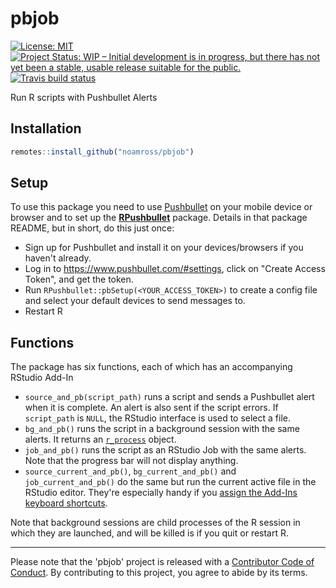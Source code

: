 # pbjob

 <!-- badges: start -->
 [![License:
MIT](https://img.shields.io/badge/License-MIT-blue.svg)](https://opensource.org/licenses/MIT)
[![Project Status: WIP – Initial development is in progress, but there has not yet been a stable, usable release suitable for the public.](https://www.repostatus.org/badges/latest/wip.svg)](https://www.repostatus.org/#wip)
  [![Travis build status](https://travis-ci.org/noamross/pbjob.svg?branch=master)](https://travis-ci.org/noamross/pbjob)
  <!-- badges: end -->

Run R scripts with Pushbullet Alerts

## Installation

``` r
remotes::install_github("noamross/pbjob")
```

## Setup

To use this package you need to use [Pushbullet](https://www.pushbullet.com/) on
your mobile device or browser and to set up the
[**RPushbullet**](https://github.com/eddelbuettel/rpushbullet) package. Details
in that package README, but in short, do this just once:

- Sign up for Pushbullet and install it on your devices/browsers if you haven't
  already.
- Log in to <https://www.pushbullet.com/#settings>, click on "Create Access
  Token", and get the token.
- Run `RPushbullet::pbSetup(<YOUR_ACCESS_TOKEN>)` to create a config file and
  select your default devices to send messages to.
- Restart R

##  Functions

The package has six functions, each of which has an accompanying RStudio Add-In

- `source_and_pb(script_path)` runs a script and sends a Pushbullet alert when
  it is complete.  An alert is also sent if the script errors. If `script_path`
  is `NULL`, the RStudio interface is used to select a file.
- `bg_and_pb()` runs the script in a background session with the same alerts.
  It returns an [`r_process`](https://callr.r-lib.org/reference/r_bg.html) object.
- `job_and_pb()` runs the script as an RStudio Job with the same alerts. Note
   that the progress bar will not display anything.
- `source_current_and_pb()`, `bg_current_and_pb()` and `job_current_and_pb()` do
   the same but run the current active file in the RStudio editor. They're
   especially handy if you [assign the Add-Ins keyboard shortcuts](https://support.rstudio.com/hc/en-us/articles/206382178-Customizing-Keyboard-Shortcuts).
   
Note that background sessions are child processes of the R session in which they
are launched, and will be killed is if you quit or restart R.

---

Please note that the 'pbjob' project is released with a 
[Contributor Code of Conduct](CODE_OF_CONDUCT.md). By contributing to this
project, you agree to abide by its terms.
